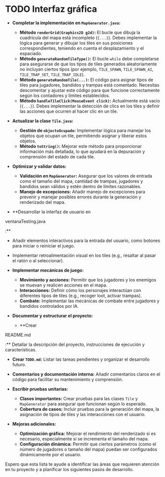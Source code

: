 # TODO Interfaz gráfica

- **Completar la implementación en `MapGenerator.java`:**
  - **Método `renderGrid(Graphics2D g2d)`:** El bucle que dibuja la cuadrícula del mapa está incompleto (`{...}`). Debes implementar la lógica para generar y dibujar los tiles en sus posiciones correspondientes, teniendo en cuenta el desplazamiento y el espaciado.
  - **Método `generateRandomTileType()`:** El bucle `while` debe completarse para asegurarse de que los tipos de tiles generados aleatoriamente no incluyan ciertos tipos (por ejemplo, `TILE_SPAWN`, `TILE_SPAWN_AI`, `TILE_TRAP_SET`, `TILE_TRAP_IDLE`).
  - **Método `generateRandomTile(...)`:** El código para asignar tipos de tiles para jugadores, bandidos y trampas está comentado. Necesitas descomentar y ajustar este código para que funcione correctamente según los contadores y límites establecidos.
  - **Método `handleTileClick(MouseEvent click)`:** Actualmente está vacío (`{...}`). Debes implementar la detección de clics en los tiles y definir las acciones que ocurren al hacer clic en un tile.

- **Actualizar la clase `Tile.java`:**
  - **Gestión de `objectoOcupado`:** Implementar lógica para manejar los objetos que ocupan un tile, permitiendo asignar y liberar estos objetos.
  - **Método `toString()`:** Mejorar este método para proporcionar información más detallada, lo que ayudará en la depuración y comprensión del estado de cada tile.

- **Optimizar y validar datos:**
  - **Validación en `MapGenerator`:** Asegurar que los valores de entrada como el tamaño del mapa, cantidad de trampas, jugadores y bandidos sean válidos y estén dentro de límites razonables.
  - **Manejo de excepciones:** Añadir manejo de excepciones para prevenir y manejar posibles errores durante la generación y renderizado del mapa.

- **Desarrollar la interfaz de usuario en

ventanaTesting.java

:**

- Añadir elementos interactivos para la entrada del usuario, como botones para iniciar o reiniciar el juego.
- Implementar retroalimentación visual en los tiles (e.g., resaltar al pasar el ratón o al seleccionar).

- **Implementar mecánicas de juego:**
  - **Movimiento y acciones:** Permitir que los jugadores y los enemigos se muevan y realicen acciones en el mapa.
  - **Interacciones:** Definir cómo los personajes interactúan con diferentes tipos de tiles (e.g., recoger loot, activar trampas).
  - **Combate:** Implementar las mecánicas de combate entre jugadores y bandidos controlados por IA.

- **Documentar y estructurar el proyecto:**
  - **Crear

README.md

:** Detallar la descripción del proyecto, instrucciones de ejecución y características.

- **Crear `TODO.md`:** Listar las tareas pendientes y organizar el desarrollo futuro.
- **Comentarios y documentación interna:** Añadir comentarios claros en el código para facilitar su mantenimiento y comprensión.

- **Escribir pruebas unitarias:**
  - **Clases importantes:** Crear pruebas para las clases `Tile` y `MapGenerator` para asegurar que funcionan según lo esperado.
  - **Cobertura de casos:** Incluir pruebas para la generación del mapa, la asignación de tipos de tiles y las interacciones con el usuario.

- **Mejoras adicionales:**
  - **Optimización gráfica:** Mejorar el rendimiento del renderizado si es necesario, especialmente si se incrementa el tamaño del mapa.
  - **Configuración dinámica:** Permitir que ciertos parámetros (como el número de jugadores o tamaño del mapa) puedan ser configurados dinámicamente por el usuario.

Espero que esta lista te ayude a identificar las áreas que requieren atención en tu proyecto y a planificar los siguientes pasos de desarrollo.
